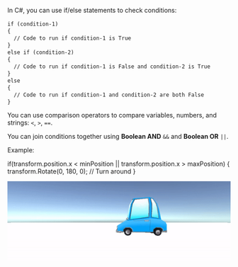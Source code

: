 In C#, you can use if/else statements to check conditions:

```
if (condition-1)
{
  // Code to run if condition-1 is True
} 
else if (condition-2) 
{
  // Code to run if condition-1 is False and condition-2 is True
} 
else
{
  // Code to run if condition-1 and condition-2 are both False
}
```
 
You can use comparison operators to compare variables, numbers, and strings: `<`, `>`, `==`.

You can join conditions together using **Boolean AND** `&&` and **Boolean OR** `||`.

Example:

if(transform.position.x < minPosition || transform.position.x > maxPosition)
{
    transform.Rotate(0, 180, 0); // Turn around
}

![An animated gif of a car in Game view turning 180 degrees when it reaches the min OR max position.](images/car-patrol.gif)
